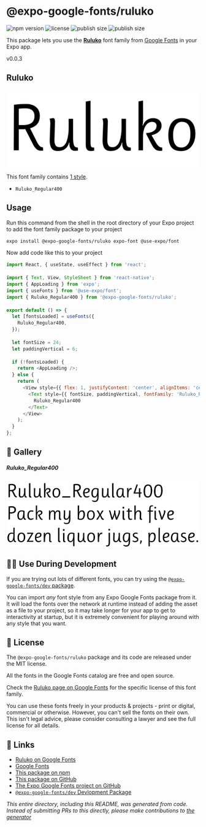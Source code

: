 # @expo-google-fonts/ruluko

![npm version](https://flat.badgen.net/npm/v/@expo-google-fonts/ruluko)
![license](https://flat.badgen.net/github/license/expo/google-fonts)
![publish size](https://flat.badgen.net/packagephobia/install/@expo-google-fonts/ruluko)
![publish size](https://flat.badgen.net/packagephobia/publish/@expo-google-fonts/ruluko)

This package lets you use the [**Ruluko**](https://fonts.google.com/specimen/Ruluko) font family from [Google Fonts](https://fonts.google.com/) in your Expo app.

v0.0.3

## Ruluko

![Ruluko](./font-family.png)

This font family contains [1 style](#-gallery).

- `Ruluko_Regular400`

## Usage

Run this command from the shell in the root directory of your Expo project to add the font family package to your project
```sh
expo install @expo-google-fonts/ruluko expo-font @use-expo/font
```

Now add code like this to your project
```js
import React, { useState, useEffect } from 'react';

import { Text, View, StyleSheet } from 'react-native';
import { AppLoading } from 'expo';
import { useFonts } from '@use-expo/font';
import { Ruluko_Regular400 } from '@expo-google-fonts/ruluko';

export default () => {
  let [fontsLoaded] = useFonts({
    Ruluko_Regular400,
  });

  let fontSize = 24;
  let paddingVertical = 6;

  if (!fontsLoaded) {
    return <AppLoading />;
  } else {
    return (
      <View style={{ flex: 1, justifyContent: 'center', alignItems: 'center' }}>
        <Text style={{ fontSize, paddingVertical, fontFamily: 'Ruluko_Regular400' }}>
          Ruluko_Regular400
        </Text>
      </View>
    );
  }
};

```

## 🔡 Gallery

##### Ruluko_Regular400
![Ruluko_Regular400](./518872494d9916ac67c11f0d33a4e68e70201fcd2c5edc6925985bfb1a22a9c4.ttf.png)


## 👩‍💻 Use During Development

If you are trying out lots of different fonts, you can try using the [`@expo-google-fonts/dev` package](https://github.com/expo/google-fonts/tree/master/font-packages/dev#readme).

You can import *any* font style from any Expo Google Fonts package from it. It will load the fonts
over the network at runtime instead of adding the asset as a file to your project, so it may take longer
for your app to get to interactivity at startup, but it is extremely convenient
for playing around with any style that you want.

## 📖 License

The `@expo-google-fonts/ruluko` package and its code are released under the MIT license.

All the fonts in the Google Fonts catalog are free and open source.

Check the [Ruluko page on Google Fonts](https://fonts.google.com/specimen/Ruluko) for the specific license of this font family.

You can use these fonts freely in your products & projects - print or digital, commercial or otherwise. However, you can't sell the fonts on their own. This isn't legal advice, please consider consulting a lawyer and see the full license for all details.

## 🔗 Links

- [Ruluko on Google Fonts](https://fonts.google.com/specimen/Ruluko)
- [Google Fonts](https://fonts.google.com/)
- [This package on npm](https://www.npmjs.com/package/@expo-google-fonts/ruluko)
- [This package on GitHub](https://github.com/expo/google-fonts/tree/master/font-packages/ruluko)
- [The Expo Google Fonts project on GitHub](https://github.com/expo/google-fonts)
- [`@expo-google-fonts/dev` Devlopment Package](https://github.com/expo/google-fonts/tree/master/font-packages/dev)


*This entire directory, including this README, was generated from code. Instead of submitting PRs to this directly, please make contributions to [the generator](https://github.com/expo/google-fonts/tree/master/packages/generator)*
